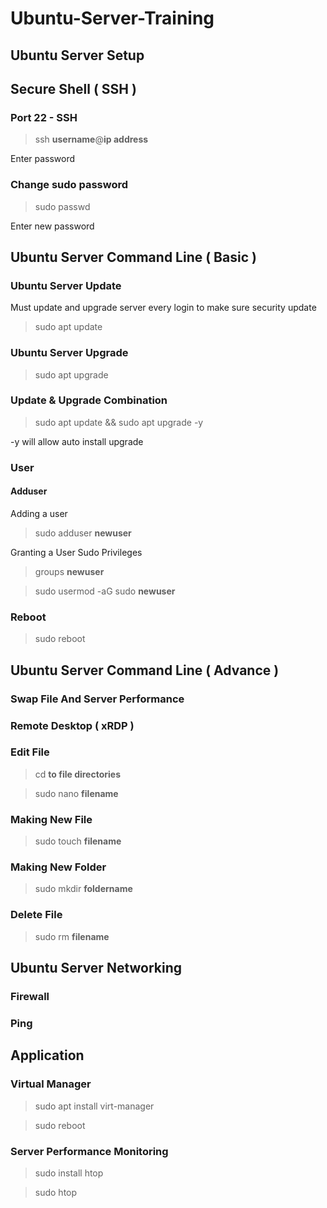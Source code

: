 # Ubuntu-Server-Training

## Ubuntu Server Setup

## Secure Shell ( SSH )

### Port 22 - SSH

> ssh **username**@**ip address**

Enter password

### Change sudo password

> sudo passwd

Enter new password

## Ubuntu Server Command Line ( Basic )

### Ubuntu Server Update

Must update and upgrade server every login to make sure security update

> sudo apt update

### Ubuntu Server Upgrade

> sudo apt upgrade

### Update & Upgrade Combination

> sudo apt update && sudo apt upgrade -y

-y will allow auto install upgrade

### User

#### Adduser

Adding a user

> sudo adduser **newuser**

Granting a User Sudo Privileges

> groups **newuser**

> sudo usermod -aG sudo **newuser**

### Reboot

> sudo reboot

## Ubuntu Server Command Line ( Advance )

### Swap File And Server Performance

### Remote Desktop ( xRDP )

### Edit File

> cd **to file directories**

> sudo nano **filename**

### Making New File

> sudo touch **filename**

### Making New Folder

> sudo mkdir **foldername**

### Delete File

> sudo rm **filename**


## Ubuntu Server Networking

### Firewall

### Ping


## Application

### Virtual Manager

> sudo apt install virt-manager

> sudo reboot

### Server Performance Monitoring

> sudo install htop

> sudo htop